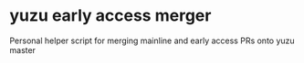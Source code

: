 # yuzu early access merger
Personal helper script for merging mainline and early access PRs onto yuzu master
